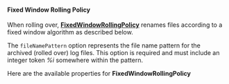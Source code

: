 #### Fixed Window Rolling Policy

When rolling over, **[FixedWindowRollingPolicy](https://logback.qos.ch/xref/ch/qos/logback/core/rolling/FixedWindowRollingPolicy.html)** renames files according to a fixed window algorithm as described below.

The `fileNamePattern` option represents the file name pattern for the archived (rolled over) log files. This option is required and must include an integer token _%i_ somewhere within the pattern.

Here are the available properties for **FixedWindowRollingPolicy**